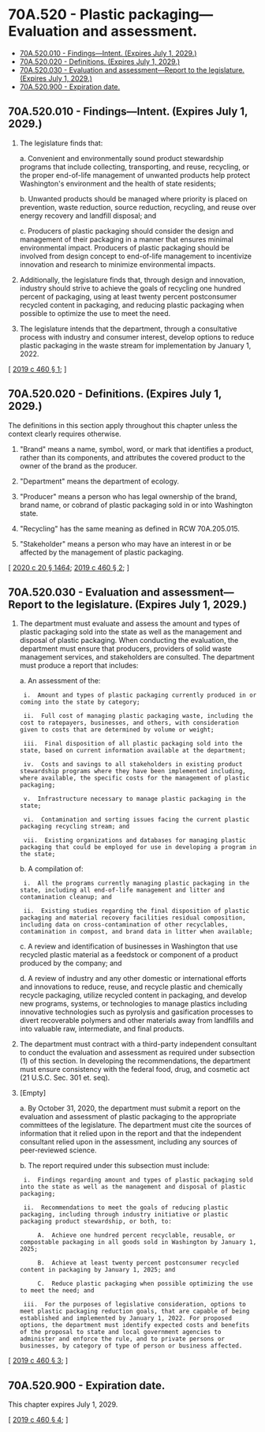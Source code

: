 # 70A.520 - Plastic packaging—Evaluation and assessment.
* [70A.520.010 - Findings—Intent. (Expires July 1, 2029.)](#70a520010---findingsintent-expires-july-1-2029)
* [70A.520.020 - Definitions. (Expires July 1, 2029.)](#70a520020---definitions-expires-july-1-2029)
* [70A.520.030 - Evaluation and assessment—Report to the legislature. (Expires July 1, 2029.)](#70a520030---evaluation-and-assessmentreport-to-the-legislature-expires-july-1-2029)
* [70A.520.900 - Expiration date.](#70a520900---expiration-date)
## 70A.520.010 - Findings—Intent. (Expires July 1, 2029.)
1. The legislature finds that:

    a.  Convenient and environmentally sound product stewardship programs that include collecting, transporting, and reuse, recycling, or the proper end-of-life management of unwanted products help protect Washington's environment and the health of state residents;

    b.  Unwanted products should be managed where priority is placed on prevention, waste reduction, source reduction, recycling, and reuse over energy recovery and landfill disposal; and

    c.  Producers of plastic packaging should consider the design and management of their packaging in a manner that ensures minimal environmental impact. Producers of plastic packaging should be involved from design concept to end-of-life management to incentivize innovation and research to minimize environmental impacts.

2. Additionally, the legislature finds that, through design and innovation, industry should strive to achieve the goals of recycling one hundred percent of packaging, using at least twenty percent postconsumer recycled content in packaging, and reducing plastic packaging when possible to optimize the use to meet the need.

3. The legislature intends that the department, through a consultative process with industry and consumer interest, develop options to reduce plastic packaging in the waste stream for implementation by January 1, 2022.

\[ [2019 c 460 § 1](http://lawfilesext.leg.wa.gov/biennium/2019-20/Pdf/Bills/Session%20Laws/Senate/5397-S2.SL.pdf?cite=2019%20c%20460%20§%201); \]

## 70A.520.020 - Definitions. (Expires July 1, 2029.)
The definitions in this section apply throughout this chapter unless the context clearly requires otherwise.

1. "Brand" means a name, symbol, word, or mark that identifies a product, rather than its components, and attributes the covered product to the owner of the brand as the producer.

2. "Department" means the department of ecology.

3. "Producer" means a person who has legal ownership of the brand, brand name, or cobrand of plastic packaging sold in or into Washington state.

4. "Recycling" has the same meaning as defined in RCW 70A.205.015.

5. "Stakeholder" means a person who may have an interest in or be affected by the management of plastic packaging.

\[ [2020 c 20 § 1464](http://lawfilesext.leg.wa.gov/biennium/2019-20/Pdf/Bills/Session%20Laws/House/2246-S.SL.pdf?cite=2020%20c%2020%20§%201464); [2019 c 460 § 2](http://lawfilesext.leg.wa.gov/biennium/2019-20/Pdf/Bills/Session%20Laws/Senate/5397-S2.SL.pdf?cite=2019%20c%20460%20§%202); \]

## 70A.520.030 - Evaluation and assessment—Report to the legislature. (Expires July 1, 2029.)
1. The department must evaluate and assess the amount and types of plastic packaging sold into the state as well as the management and disposal of plastic packaging. When conducting the evaluation, the department must ensure that producers, providers of solid waste management services, and stakeholders are consulted. The department must produce a report that includes:

    a.  An assessment of the:

        i.  Amount and types of plastic packaging currently produced in or coming into the state by category;

        ii.  Full cost of managing plastic packaging waste, including the cost to ratepayers, businesses, and others, with consideration given to costs that are determined by volume or weight;

        iii.  Final disposition of all plastic packaging sold into the state, based on current information available at the department;

        iv.  Costs and savings to all stakeholders in existing product stewardship programs where they have been implemented including, where available, the specific costs for the management of plastic packaging;

        v.  Infrastructure necessary to manage plastic packaging in the state;

        vi.  Contamination and sorting issues facing the current plastic packaging recycling stream; and

        vii.  Existing organizations and databases for managing plastic packaging that could be employed for use in developing a program in the state;

    b.  A compilation of:

        i.  All the programs currently managing plastic packaging in the state, including all end-of-life management and litter and contamination cleanup; and

        ii.  Existing studies regarding the final disposition of plastic packaging and material recovery facilities residual composition, including data on cross-contamination of other recyclables, contamination in compost, and brand data in litter when available;

    c.  A review and identification of businesses in Washington that use recycled plastic material as a feedstock or component of a product produced by the company; and

    d.  A review of industry and any other domestic or international efforts and innovations to reduce, reuse, and recycle plastic and chemically recycle packaging, utilize recycled content in packaging, and develop new programs, systems, or technologies to manage plastics including innovative technologies such as pyrolysis and gasification processes to divert recoverable polymers and other materials away from landfills and into valuable raw, intermediate, and final products.

2. The department must contract with a third-party independent consultant to conduct the evaluation and assessment as required under subsection (1) of this section. In developing the recommendations, the department must ensure consistency with the federal food, drug, and cosmetic act (21 U.S.C. Sec. 301 et. seq).

3. [Empty]

    a.  By October 31, 2020, the department must submit a report on the evaluation and assessment of plastic packaging to the appropriate committees of the legislature. The department must cite the sources of information that it relied upon in the report and that the independent consultant relied upon in the assessment, including any sources of peer-reviewed science.

    b.  The report required under this subsection must include:

        i.  Findings regarding amount and types of plastic packaging sold into the state as well as the management and disposal of plastic packaging;

        ii.  Recommendations to meet the goals of reducing plastic packaging, including through industry initiative or plastic packaging product stewardship, or both, to:

            A.  Achieve one hundred percent recyclable, reusable, or compostable packaging in all goods sold in Washington by January 1, 2025;

            B.  Achieve at least twenty percent postconsumer recycled content in packaging by January 1, 2025; and

            C.  Reduce plastic packaging when possible optimizing the use to meet the need; and

        iii.  For the purposes of legislative consideration, options to meet plastic packaging reduction goals, that are capable of being established and implemented by January 1, 2022. For proposed options, the department must identify expected costs and benefits of the proposal to state and local government agencies to administer and enforce the rule, and to private persons or businesses, by category of type of person or business affected.

\[ [2019 c 460 § 3](http://lawfilesext.leg.wa.gov/biennium/2019-20/Pdf/Bills/Session%20Laws/Senate/5397-S2.SL.pdf?cite=2019%20c%20460%20§%203); \]

## 70A.520.900 - Expiration date.
This chapter expires July 1, 2029.

\[ [2019 c 460 § 4](http://lawfilesext.leg.wa.gov/biennium/2019-20/Pdf/Bills/Session%20Laws/Senate/5397-S2.SL.pdf?cite=2019%20c%20460%20§%204); \]

